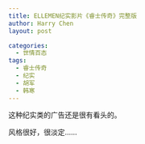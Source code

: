 ```yaml
---
title: ELLEMEN纪实影片《睿士传奇》完整版
author: Harry Chen
layout: post

categories:
  - 世情百态
tags:
  - 睿士传奇
  - 纪实
  - 胡军
  - 韩寒
---
```


  这种纪实类的广告还是很有看头的。

  风格很好，很淡定……
